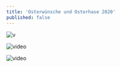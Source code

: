 ```yaml
---
title: 'Osterwünsche und Osterhase 2020'
published: false
---
```


![v](https://cloud.johannische-kirche.org/index.php/s/gWTersDgzd8HzfA)

![video](https://cloud.johannische-kirche.org/index.php/s/gWTersDgzd8HzfA/download)

![video](https://cloud.johannische-kirche.org/index.php/s/gWTersDgzd8HzfA ':include :type=.mp4')

